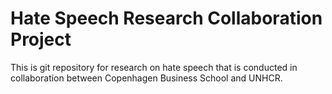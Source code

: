# Hate Speech Research Collaboration Project

This is git repository for research on hate speech that is conducted in collaboration between Copenhagen Business School and UNHCR.
